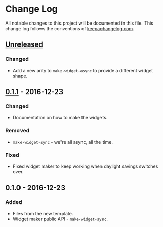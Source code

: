 # Change Log
All notable changes to this project will be documented in this file. This change log follows the conventions of [keepachangelog.com](http://keepachangelog.com/).

## [Unreleased]
### Changed
- Add a new arity to `make-widget-async` to provide a different widget shape.

## [0.1.1] - 2016-12-23
### Changed
- Documentation on how to make the widgets.

### Removed
- `make-widget-sync` - we're all async, all the time.

### Fixed
- Fixed widget maker to keep working when daylight savings switches over.

## 0.1.0 - 2016-12-23
### Added
- Files from the new template.
- Widget maker public API - `make-widget-sync`.

[Unreleased]: https://github.com/your-name/solution/compare/0.1.1...HEAD
[0.1.1]: https://github.com/your-name/solution/compare/0.1.0...0.1.1
